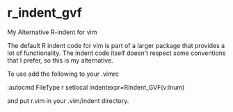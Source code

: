 # r_indent_gvf
My Alternative R-indent for vim

The default R indent code for vim is part of a 
larger package that provides a lot of functionality.
The indent code itself doesn't respect some conventions
that I prefer, so this is my alternative.

To use add the following to your .vimrc

:autocmd FileType r setlocal indentexpr=RIndent_GVF(v:lnum)

and put r.vim in your .vim/indent directory.


